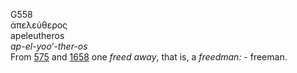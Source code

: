 G558  
ἀπελεύθερος  
apeleutheros  
*ap-el-yoo‘-ther-os*  
From [575](g0575) and [1658](g1658) one *freed* *away*, that is, a
*freedman:* - freeman.  
